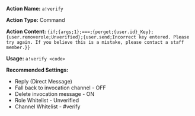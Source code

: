 **Action Name:**
`a!verify`

**Action Type:**
Command

**Action Content:**
`{if;{args;1};===;{perget;{user.id}_Key};{user.removerole;Unverified};{user.send;Incorrect key entered. Please try again. If you believe this is a mistake, please contact a staff member.}}`

**Usage:**
`a!verify <code>`

**Recommended Settings:**
* Reply (Direct Message)
* Fall back to invocation channel - OFF
* Delete invocation message - ON
* Role Whitelist - Unverified
* Channel Whitelist - #verify

